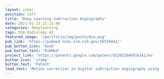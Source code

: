 ```yaml
---
layout: inner
position: left
title: 'Deep Learning Subtraction Angiography'
date: 2021-01-23 21:15:00
categories: deeplearning
tags: DSA Radiology AI
featured_image: '/portfolio/img/posts/dsa.png'
pub_link: 'https://pubmed.ncbi.nlm.nih.gov/36529442/'
pub_button_icon: 'book'
pub_button_text: 'PubMed'
project_link: 'https://patents.google.com/patent/US20220409161A1/en'
button_icon: 'stamp'
button_text: 'Patent'
lead_text: 'Motion correction in digital subtraction angiography using generative adversarial networks.'
---
```

